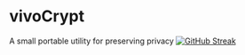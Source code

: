 # vivoCrypt
A small portable utility for preserving privacy 
[![GitHub Streak](https://github-readme-streak-stats.herokuapp.com/?user=DenverCoder1)](https://git.io/streak-stats)
